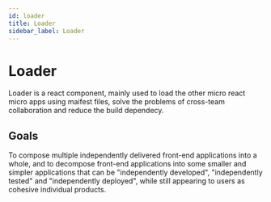 ```yaml
---
id: loader
title: Loader
sidebar_label: Loader
---
```


# Loader
Loader is a react component, mainly used to load the other micro react micro apps using maifest files, solve the problems of cross-team collaboration and reduce the build dependecy.

## Goals
To compose multiple independently delivered front-end applications into a whole, and to decompose front-end applications into some smaller and simpler applications that can be "independently developed", "independently tested" and "independently deployed", while still appearing to users as cohesive individual products.